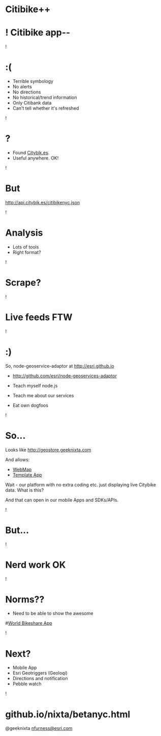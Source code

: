 Citibike++
===

!
Citibike app--
===

!

:(
===
* Terrible symbology
* No alerts
* No directions
* No historical/trend information
* Only Citibank data
* Can't tell whether it's refreshed

!

?
===
* Found
[Citybik.es](http://citybik.es).
* Useful anywhere. OK!
 
!

But
===
http://api.citybik.es/citibikenyc.json

!

Analysis
===

* Lots of tools
* Right format?

!

Scrape?
===

!

Live feeds FTW
===

!

:)
===
So, node-geoservice-adaptor at http://esri.github.io
* http://github.com/esri/node-geoservices-adaptor

* Teach myself node.js
* Teach me about our services
* Eat own dogfoos

!

So...
==
Looks like http://geostore.geeknixta.com

And allows:
* [WebMap](http://geeknixta.maps.arcgis.com/home/webmap/viewer.html?webmap=960e5f0425b34765a957036e9cd38bb5)
* [Template App](http://geeknixta.maps.arcgis.com/apps/OnePane/basicviewer/index.html?appid=adaf2757b3d346a09647d28574df22bd)

Wait - our platform with no extra coding etc. just displaying live Citybike data. What is this?

And that can open in our mobile Apps and SDKs/APIs.

!

But...
===
!

Nerd work OK
===
!

Norms??
===
* Need to be able to show the awesome

#[World Bikeshare App](http://geonode.stg.geeknixta.com/webmaps/world-bikeshares/index.html)

!

Next?
===
* Mobile App
* Esri Geotriggers (Geoloqi)
* Directions and notification
* Pebble watch

!

github.io/nixta/betanyc.html
===

@geeknixta
nfurness@esri.com